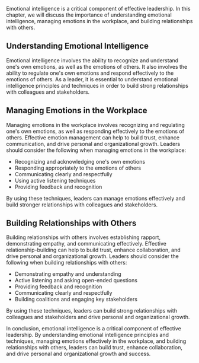 
Emotional intelligence is a critical component of effective leadership. In this chapter, we will discuss the importance of understanding emotional intelligence, managing emotions in the workplace, and building relationships with others.

Understanding Emotional Intelligence
------------------------------------

Emotional intelligence involves the ability to recognize and understand one's own emotions, as well as the emotions of others. It also involves the ability to regulate one's own emotions and respond effectively to the emotions of others. As a leader, it is essential to understand emotional intelligence principles and techniques in order to build strong relationships with colleagues and stakeholders.

Managing Emotions in the Workplace
----------------------------------

Managing emotions in the workplace involves recognizing and regulating one's own emotions, as well as responding effectively to the emotions of others. Effective emotion management can help to build trust, enhance communication, and drive personal and organizational growth. Leaders should consider the following when managing emotions in the workplace:

* Recognizing and acknowledging one's own emotions
* Responding appropriately to the emotions of others
* Communicating clearly and respectfully
* Using active listening techniques
* Providing feedback and recognition

By using these techniques, leaders can manage emotions effectively and build stronger relationships with colleagues and stakeholders.

Building Relationships with Others
----------------------------------

Building relationships with others involves establishing rapport, demonstrating empathy, and communicating effectively. Effective relationship-building can help to build trust, enhance collaboration, and drive personal and organizational growth. Leaders should consider the following when building relationships with others:

* Demonstrating empathy and understanding
* Active listening and asking open-ended questions
* Providing feedback and recognition
* Communicating clearly and respectfully
* Building coalitions and engaging key stakeholders

By using these techniques, leaders can build strong relationships with colleagues and stakeholders and drive personal and organizational growth.

In conclusion, emotional intelligence is a critical component of effective leadership. By understanding emotional intelligence principles and techniques, managing emotions effectively in the workplace, and building relationships with others, leaders can build trust, enhance collaboration, and drive personal and organizational growth and success.
